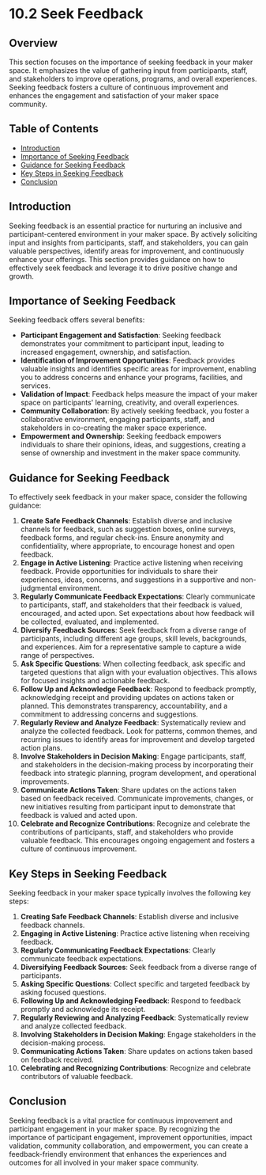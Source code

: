 # 10.2 Seek Feedback

## Overview
This section focuses on the importance of seeking feedback in your maker space. It emphasizes the value of gathering input from participants, staff, and stakeholders to improve operations, programs, and overall experiences. Seeking feedback fosters a culture of continuous improvement and enhances the engagement and satisfaction of your maker space community.

## Table of Contents
- [Introduction](#introduction)
- [Importance of Seeking Feedback](#importance-of-seeking-feedback)
- [Guidance for Seeking Feedback](#guidance-for-seeking-feedback)
- [Key Steps in Seeking Feedback](#key-steps-in-seeking-feedback)
- [Conclusion](#conclusion)

## Introduction
Seeking feedback is an essential practice for nurturing an inclusive and participant-centered environment in your maker space. By actively soliciting input and insights from participants, staff, and stakeholders, you can gain valuable perspectives, identify areas for improvement, and continuously enhance your offerings. This section provides guidance on how to effectively seek feedback and leverage it to drive positive change and growth.

## Importance of Seeking Feedback
Seeking feedback offers several benefits:
- **Participant Engagement and Satisfaction**: Seeking feedback demonstrates your commitment to participant input, leading to increased engagement, ownership, and satisfaction.
- **Identification of Improvement Opportunities**: Feedback provides valuable insights and identifies specific areas for improvement, enabling you to address concerns and enhance your programs, facilities, and services.
- **Validation of Impact**: Feedback helps measure the impact of your maker space on participants' learning, creativity, and overall experiences.
- **Community Collaboration**: By actively seeking feedback, you foster a collaborative environment, engaging participants, staff, and stakeholders in co-creating the maker space experience.
- **Empowerment and Ownership**: Seeking feedback empowers individuals to share their opinions, ideas, and suggestions, creating a sense of ownership and investment in the maker space community.

## Guidance for Seeking Feedback
To effectively seek feedback in your maker space, consider the following guidance:
1. **Create Safe Feedback Channels**: Establish diverse and inclusive channels for feedback, such as suggestion boxes, online surveys, feedback forms, and regular check-ins. Ensure anonymity and confidentiality, where appropriate, to encourage honest and open feedback.
2. **Engage in Active Listening**: Practice active listening when receiving feedback. Provide opportunities for individuals to share their experiences, ideas, concerns, and suggestions in a supportive and non-judgmental environment.
3. **Regularly Communicate Feedback Expectations**: Clearly communicate to participants, staff, and stakeholders that their feedback is valued, encouraged, and acted upon. Set expectations about how feedback will be collected, evaluated, and implemented.
4. **Diversify Feedback Sources**: Seek feedback from a diverse range of participants, including different age groups, skill levels, backgrounds, and experiences. Aim for a representative sample to capture a wide range of perspectives.
5. **Ask Specific Questions**: When collecting feedback, ask specific and targeted questions that align with your evaluation objectives. This allows for focused insights and actionable feedback.
6. **Follow Up and Acknowledge Feedback**: Respond to feedback promptly, acknowledging receipt and providing updates on actions taken or planned. This demonstrates transparency, accountability, and a commitment to addressing concerns and suggestions.
7. **Regularly Review and Analyze Feedback**: Systematically review and analyze the collected feedback. Look for patterns, common themes, and recurring issues to identify areas for improvement and develop targeted action plans.
8. **Involve Stakeholders in Decision Making**: Engage participants, staff, and stakeholders in the decision-making process by incorporating their feedback into strategic planning, program development, and operational improvements.
9. **Communicate Actions Taken**: Share updates on the actions taken based on feedback received. Communicate improvements, changes, or new initiatives resulting from participant input to demonstrate that feedback is valued and acted upon.
10. **Celebrate and Recognize Contributions**: Recognize and celebrate the contributions of participants, staff, and stakeholders who provide valuable feedback. This encourages ongoing engagement and fosters a culture of continuous improvement.

## Key Steps in Seeking Feedback
Seeking feedback in your maker space typically involves the following key steps:
1. **Creating Safe Feedback Channels**: Establish diverse and inclusive feedback channels.
2. **Engaging in Active Listening**: Practice active listening when receiving feedback.
3. **Regularly Communicating Feedback Expectations**: Clearly communicate feedback expectations.
4. **Diversifying Feedback Sources**: Seek feedback from a diverse range of participants.
5. **Asking Specific Questions**: Collect specific and targeted feedback by asking focused questions.
6. **Following Up and Acknowledging Feedback**: Respond to feedback promptly and acknowledge its receipt.
7. **Regularly Reviewing and Analyzing Feedback**: Systematically review and analyze collected feedback.
8. **Involving Stakeholders in Decision Making**: Engage stakeholders in the decision-making process.
9. **Communicating Actions Taken**: Share updates on actions taken based on feedback received.
10. **Celebrating and Recognizing Contributions**: Recognize and celebrate contributors of valuable feedback.

## Conclusion
Seeking feedback is a vital practice for continuous improvement and participant engagement in your maker space. By recognizing the importance of participant engagement, improvement opportunities, impact validation, community collaboration, and empowerment, you can create a feedback-friendly environment that enhances the experiences and outcomes for all involved in your maker space community.
